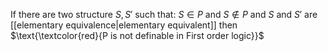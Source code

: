 If there are two structure $S,S'$ such that:
$S \in P$ and $S \notin P$ and $S$ and $S'$ are [[elementary equivalence|elementary equivalent]] then $\text{\textcolor{red}{P is not definable in First order logic}}$